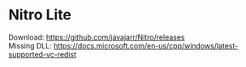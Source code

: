 # Nitro Lite
Download: https://github.com/javajarr/Nitro/releases  
Missing DLL: https://docs.microsoft.com/en-us/cpp/windows/latest-supported-vc-redist
